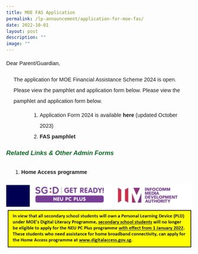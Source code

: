 ```yaml
---
title: MOE FAS Application
permalink: /lp-announcement/application-for-moe-fas/
date: 2022-10-01
layout: post
description: ""
image: ""
---
```

<p style="font-size:14.5px; line-height:2;margin-top:0px;font-family:sans-serif;">Dear Parent/Guardian,</p>
<p style="font-size:14.5px; line-height:2;margin-top:0px;font-family:sans-serif;margin-left: 20px;">The application for MOE Financial Assistance Scheme 2024 is open. Please view the pamphlet and application form below.
Please view the pamphlet and application form below.
</p>
<ol style="margin-top:-5px;margin-left: 50px;">
<li style="font-size:14.5px; line-height:2;margin-left:17px;font-family:sans-serif;">Application Form 2024 is available&nbsp;<a href="https://drive.google.com/file/d/1gfVK8jaFb73t9MQXmxmMq3RxMXj4DKIV/view?usp=sharing" style="font-size:14.5px; line-height:1.5;font-family:sans-serif;font-weight:bold;text-decoration: none;">here</a> (updated October 2023)</li>
	<li style="font-size:14.5px; line-height:2;margin-left:17px;font-family:sans-serif;"><a href="https://drive.google.com/file/d/1FRmxo5hTTkAbYN0DLHsMgINhByEdey9U/view?usp=sharing" style="font-size:14.5px; line-height:1.5;font-family:sans-serif;font-weight:bold;text-decoration: none;">FAS pamphlet</a></li>
</ol>

<h6 style="color:#0B6623;font-family:sans-serif;font-weight:bold;"><strong style="font-family:sans-serif;font-size:17px;color:#0B6623;">Related Links &amp; Other Admin Forms</strong></h6>
<ol style="margin-top:-5px;">
<li style="font-size:14.5px; line-height:2;margin-left:17px;font-family:sans-serif;"><a href="https://www.digitalaccess.gov.sg/" style="font-size:14.5px; line-height:1.5;font-family:sans-serif;font-weight:bold;text-decoration: none;">Home Access programme</a></li>
</ol>
<img src="/images/HomeAccessIMDA-1024x357.jpg">